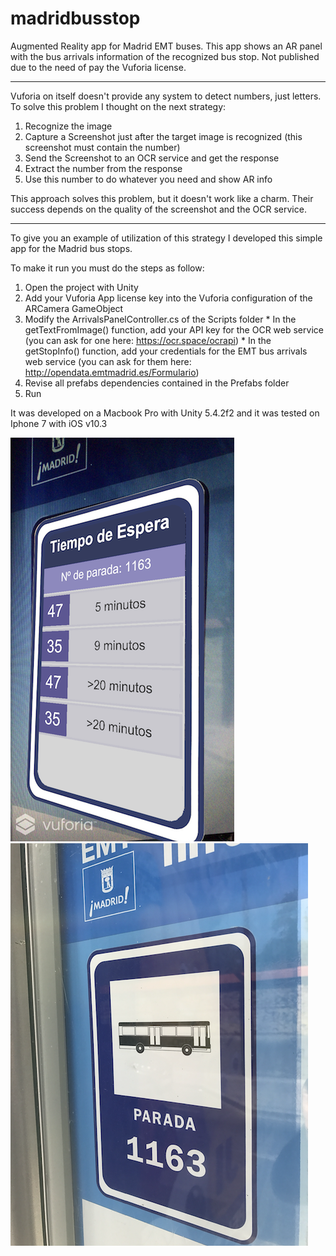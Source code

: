 # madridbusstop
Augmented Reality app for Madrid EMT buses. This app shows an AR panel with the bus arrivals information of the recognized bus stop. Not published due to the need of pay the Vuforia license.

******************************

Vuforia on itself doesn't provide any system to detect numbers, just letters. To solve this problem I thought on the next strategy:
  1. Recognize the image
  2. Capture a Screenshot just after the target image is recognized (this screenshot must contain the number)
  3. Send the Screenshot to an OCR service and get the response
  4. Extract the number from the response
  5. Use this number to do whatever you need and show AR info
  
This approach solves this problem, but it doesn't work like a charm. Their success depends on the quality of the screenshot and the OCR service.

*******************************

To give you an example of utilization of this strategy I developed this simple app for the Madrid bus stops.

To make it run you must do the steps as follow:
  1. Open the project with Unity
  2. Add your Vuforia App license key into the Vuforia configuration of the ARCamera GameObject
  3. Modify the ArrivalsPanelController.cs of the Scripts folder
    * In the getTextFromImage() function, add your API key for the OCR web service (you can ask for one here: https://ocr.space/ocrapi)
    * In the getStopInfo() function, add your credentials for the EMT bus arrivals web service (you can ask for them here: http://opendata.emtmadrid.es/Formulario)
  5. Revise all prefabs dependencies contained in the Prefabs folder
  6. Run
  
It was developed on a Macbook Pro with Unity 5.4.2f2 and it was tested on Iphone 7 with iOS v10.3

![](./app_screenshot.png) ![](./busstop_photo.png)
